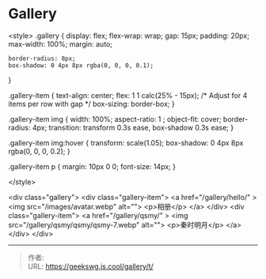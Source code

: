 # Gallery


&lt;style&gt;
.gallery {
    display: flex;
    flex-wrap: wrap;
    gap: 15px;
    padding: 20px;
    max-width: 100%;
    margin: auto;

    border-radius: 8px;
    box-shadow: 0 4px 8px rgba(0, 0, 0, 0.1);
}

.gallery-item {
    text-align: center;
    flex: 1 1 calc(25% - 15px); /* Adjust for 4 items per row with gap */
    box-sizing: border-box;
}

.gallery-item img {
    width: 100%;
    aspect-ratio: 1 ;
    object-fit: cover;
    border-radius: 4px;
    transition: transform 0.3s ease, box-shadow 0.3s ease;
}

.gallery-item img:hover {
    transform: scale(1.05);
    box-shadow: 0 4px 8px rgba(0, 0, 0, 0.2);
}

.gallery-item p {
    margin: 10px 0 0;
    font-size: 14px;
}

&lt;/style&gt;

&lt;div class=&#34;gallery&#34;&gt;
        &lt;div class=&#34;gallery-item&#34;&gt;
            &lt;a href=&#34;/gallery/hello/&#34; &gt;
            &lt;img src=&#34;/images/avatar.webp&#34; alt=&#34;&#34;&gt;
            &lt;p&gt;相册&lt;/p&gt;
            &lt;/a&gt;
        &lt;/div&gt;
        &lt;div class=&#34;gallery-item&#34;&gt;
            &lt;a href=&#34;/gallery/qsmy/&#34; &gt;
            &lt;img src=&#34;/gallery/qsmy/qsmy/qsmy-7.webp&#34; alt=&#34;&#34;&gt;
            &lt;p&gt;秦时明月&lt;/p&gt;
            &lt;/a&gt;
        &lt;/div&gt;
&lt;/div&gt;

---

> 作者:   
> URL: https://geekswg.js.cool/gallery/t/  

